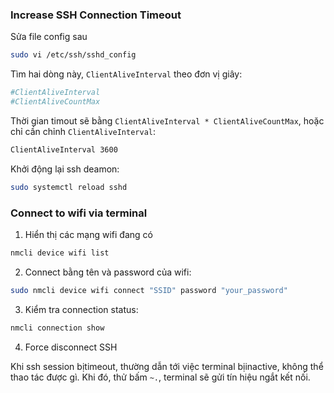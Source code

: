 ### Increase SSH Connection Timeout

Sửa file config sau

```bash
sudo vi /etc/ssh/sshd_config
```

Tìm hai dòng này, `ClientAliveInterval` theo đơn vị giây:
```bash
#ClientAliveInterval 
#ClientAliveCountMax
```

Thời gian timout sẽ bằng `ClientAliveInterval * ClientAliveCountMax`, hoặc chỉ cần chỉnh `ClientAliveInterval`:
```bash
ClientAliveInterval 3600
```

Khởi động lại ssh deamon:
```bash
sudo systemctl reload sshd
```

### Connect to wifi via terminal

1. Hiển thị các mạng wifi đang có

```bash
nmcli device wifi list
```

2. Connect bằng tên và password của wifi:

```bash
sudo nmcli device wifi connect "SSID" password "your_password"

```

3. Kiểm tra connection status:

```bash
nmcli connection show
```
4. Force disconnect SSH

Khi ssh session bịtimeout, thường dẫn tới việc terminal bịinactive, không thể thao tác được gì. Khi đó, thử bấm `~.`, terminal sẽ gửi tín hiệu ngắt kết nối.
